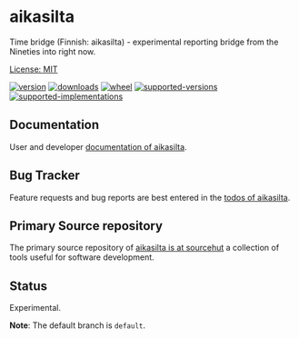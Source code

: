 # aikasilta

Time bridge (Finnish: aikasilta) - experimental reporting bridge from the Nineties into right now.

[License: MIT](https://github.com/sthagen/aikasilta/blob/default/LICENSE)

[![version](https://img.shields.io/pypi/v/aikasilta.svg?style=flat)](https://pypi.python.org/pypi/aikasilta/)
[![downloads](https://pepy.tech/badge/aikasilta/month)](https://pepy.tech/project/aikasilta)
[![wheel](https://img.shields.io/pypi/wheel/aikasilta.svg?style=flat)](https://pypi.python.org/pypi/aikasilta/)
[![supported-versions](https://img.shields.io/pypi/pyversions/aikasilta.svg?style=flat)](https://pypi.python.org/pypi/aikasilta/)
[![supported-implementations](https://img.shields.io/pypi/implementation/aikasilta.svg?style=flat)](https://pypi.python.org/pypi/aikasilta/)

## Documentation

User and developer [documentation of aikasilta](https://codes.dilettant.life/docs/aikasilta).

## Bug Tracker

Feature requests and bug reports are best entered in the [todos of aikasilta](https://todo.sr.ht/~sthagen/aikasilta).

## Primary Source repository

The primary source repository of [aikasilta is at sourcehut](https://git.sr.ht/~sthagen/aikasilta)
a collection of tools useful for software development.

## Status

Experimental.

**Note**: The default branch is `default`.
